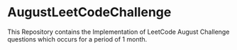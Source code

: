 # AugustLeetCodeChallenge

This Repository contains the Implementation of LeetCode August Challenge questions which occurs for a period of 1 month.
